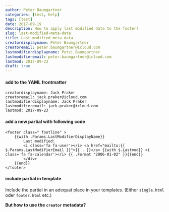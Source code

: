 ```yaml
---
author: Peter Baumgartner
categories: [test, help]
tags: [test]
date: 2017-09-19
description: How to apply last modified data to the footer?
slug: last-modified-meta-data
title: Last modified meta data
creatordisplayname: Peter Baumgartner
creatoremail: peter.baumgartner@icloud.com
lastmodifierdisplayname: Petzi Baumgartner
lastmodifieremail: peter.baumgartner@icloud.com
lastmod: 2017-09-23
draft: true
---
```


#### add to the YAML frontmatter

```
creatordisplayname: Jack Praker
creatoremail: jack.praker@icloud.com
lastmodifierdisplayname: Jack Praker
lastmodifieremail: jack.praker@icloud.com
lastmod: 2017-09-23
```
#### add a new partial with following code

```
<footer class=" footline" >
	{{with .Params.LastModifierDisplayName}}
	    Last modified:
	    <i class='fa fa-user'></i> <a href="mailto:{{ $.Params.LastModifierEmail }}">{{ . }}</a> {{with $.Lastmod}} <i class='fa fa-calendar'></i> {{ .Format "2006-01-02" }}{{end}}
	    </div>
	{{end}}
</footer>
```

#### include partial in template

Include the partial in an adequat place in your templates. (Either `single.html` oder `footer.html` etc.)



**But how to use the `creator` metadata?**

